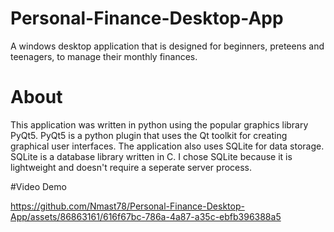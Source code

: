 # Personal-Finance-Desktop-App
A windows desktop application that is designed for beginners, preteens and teenagers, to manage their monthly finances.

# About
This application was written in python using the popular graphics library PyQt5.  PyQt5 is a python plugin that uses the Qt toolkit for
creating graphical user interfaces.
The application also uses SQLite for data storage.  SQLite is a database library written in C.  I chose SQLite because it is lightweight
and doesn't require a seperate server process.

#Video Demo


https://github.com/Nmast78/Personal-Finance-Desktop-App/assets/86863161/616f67bc-786a-4a87-a35c-ebfb396388a5

